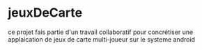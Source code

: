 # jeuxDeCarte
ce projet fais partie d'un travail collaboratif pour concrétiser une applaication   de jeux de carte multi-joueur sur le systeme android 
